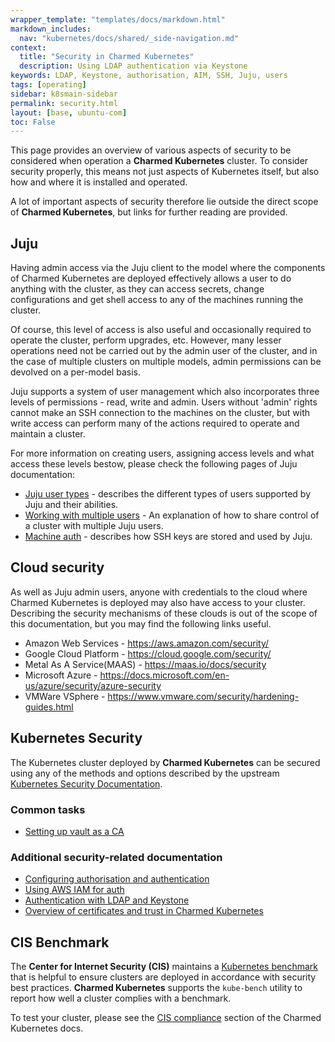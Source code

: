 ```yaml
---
wrapper_template: "templates/docs/markdown.html"
markdown_includes:
  nav: "kubernetes/docs/shared/_side-navigation.md"
context:
  title: "Security in Charmed Kubernetes"
  description: Using LDAP authentication via Keystone
keywords: LDAP, Keystone, authorisation, AIM, SSH, Juju, users
tags: [operating]
sidebar: k8smain-sidebar
permalink: security.html
layout: [base, ubuntu-com]
toc: False
---
```


This page provides an overview of various aspects of security to be considered
when operation a **Charmed Kubernetes** cluster. To consider security properly,
this means not just aspects of Kubernetes itself, but also how and where
it is installed and operated.

A lot of important aspects of security therefore lie outside the direct scope
of **Charmed Kubernetes**, but links for further reading
are provided.


## Juju

Having admin access via the Juju client to the model where the components
of Charmed Kubernetes are deployed effectively allows a user to do
anything with the cluster, as they can access secrets, change configurations
and get shell access to any of the machines running the cluster.

Of course, this level of access is also useful and occasionally required to
operate the cluster, perform upgrades, etc. However, many lesser
operations need not be carried out by the admin user of the cluster, and in the
case of multiple clusters on multiple models, admin permissions can be devolved
on a per-model basis.

Juju supports a system of user management which also incorporates three levels
of permissions - read, write and admin. Users without 'admin' rights cannot
make an SSH connection to the machines on the cluster, but with write access
can perform many of the actions required to operate and maintain a cluster.

For more information on creating users, assigning access levels and what access
these levels bestow, please check the following pages of Juju documentation:

-   [Juju user types][juju-user-types] - describes the different types of users
    supported by Juju and their abilities.
-   [Working with multiple users][juju-users] - An explanation of how to share control of
    a cluster with multiple Juju users.
-   [Machine auth][] - describes how SSH keys are stored and used by Juju.


## Cloud security

As well as Juju admin users, anyone with credentials to the cloud where
Charmed Kubernetes is deployed may also have access to your cluster. Describing
the security mechanisms of these clouds is out of the scope of this
documentation, but you may find the following links useful.

-   Amazon Web Services -	<https://aws.amazon.com/security/>
-   Google Cloud Platform	- <https://cloud.google.com/security/>
-   Metal As A Service(MAAS) -  <https://maas.io/docs/security>
-   Microsoft Azure	- <https://docs.microsoft.com/en-us/azure/security/azure-security>
-   VMWare VSphere	- <https://www.vmware.com/security/hardening-guides.html>

## Kubernetes Security

The Kubernetes cluster deployed by **Charmed Kubernetes** can be secured using
any of the methods and options described by the upstream
[Kubernetes Security Documentation][].


### Common tasks

-   [Setting up vault as a CA][k8s-vault]


### Additional security-related documentation

-   [Configuring authorisation and authentication][k8s-auth]
-   [Using AWS IAM for auth][k8s-aws-iam]
-   [Authentication with LDAP and Keystone][k8s-ldap]
-   [Overview of certificates and trust in Charmed Kubernetes][k8s-trust]

## CIS Benchmark

The **Center for Internet Security (CIS)** maintains a
[Kubernetes benchmark][cis-benchmark] that is helpful to ensure clusters are
deployed in accordance with security best practices. **Charmed Kubernetes**
supports the `kube-bench` utility to report how well a cluster complies
with a benchmark.

To test your cluster, please see the
[CIS compliance][] section of the Charmed Kubernetes docs.


<!-- LINKS -->

[cis-benchmark]: https://www.cisecurity.org/benchmark/kubernetes/
[Kubernetes Security documentation]: https://kubernetes.io/docs/concepts/security/overview/
[Machine auth]: https://juju.is/docs/olm/accessing-individual-machines-with-ssh
[juju-users]: https://juju.is/docs/working-with-multiple-users
[juju-user-types]: https://juju.is/docs/user-types-and-abilities
[CIS compliance]: /kubernetes/docs/cis-compliance
[k8s-auth]: /kubernetes/docs/auth
[k8s-aws-iam]: /kubernetes/docs/aws-iam-auth
[k8s-ldap]: /kubernetes/docs/ldap
[k8s-trust]: /kubernetes/docs/certs-and-trust
[k8s-vault]: /kubernetes/docs/using-vault
